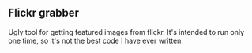 Flickr grabber
---

Ugly tool for getting featured images from flickr. It's intended to run only one time, so it's not the best code I have ever written.